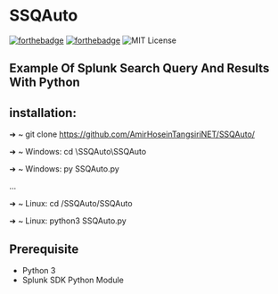 # SSQAuto
[![forthebadge](https://forthebadge.com/images/badges/made-with-python.svg)](https://forthebadge.com)
[![forthebadge](https://forthebadge.com/images/badges/built-with-love.svg)](https://forthebadge.com)
![MIT License](https://img.shields.io/static/v1?label=License&message=MIT&color=RED)

## Example Of Splunk Search Query And Results With Python

## installation:
➜  ~ git clone https://github.com/AmirHoseinTangsiriNET/SSQAuto/

➜  ~ Windows: cd \SSQAuto\SSQAuto

➜  ~ Windows: py SSQAuto.py

...

➜  ~ Linux: cd /SSQAuto/SSQAuto

➜  ~ Linux: python3 SSQAuto.py

## Prerequisite
* Python 3
* Splunk SDK Python Module
